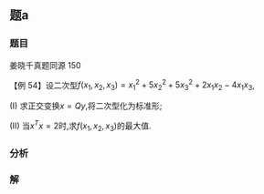 ## 题a
### 题目
姜晓千真题同源 150 

【例 54】设二次型$f( {{x}_{1},{x}_{2},{x}_{3}})  = {x}_{1}^{2} + 5{x}_{2}^{2} + 5{x}_{3}^{2} + 2{x}_{1}{x}_{2} - 4{x}_{1}{x}_{3}$,

(I) 求正交变换$x = {Qy}$,将二次型化为标准形;

(II) 当${x}^{T}x = 2$时,求$f( {{x}_{1},{x}_{2},{x}_{3}})$的最大值. 
### 分析

### 解